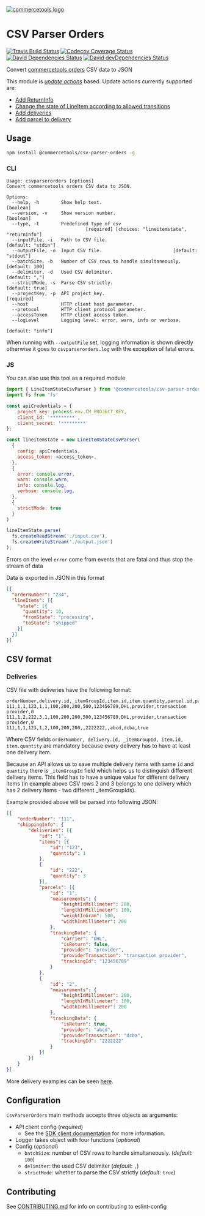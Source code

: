 [![commercetools logo][commercetools-icon]][commercetools]

# CSV Parser Orders
[![Travis Build Status][travis-icon]][travis]
[![Codecov Coverage Status][codecov-icon]][codecov]
[![David Dependencies Status][david-icon]][david]
[![David devDependencies Status][david-dev-icon]][david-dev]

Convert [commercetools orders](http://dev.commercetools.com/http-api-projects-orders.html) CSV data to JSON

This module is [_update actions_](http://dev.commercetools.com/http-api-projects-orders.html#update-actions) based.
Update actions currently supported are:
- [Add ReturnInfo](http://dev.commercetools.com/http-api-projects-orders.html#add-returninfo)
- [Change the state of LineItem according to allowed transitions](http://dev.commercetools.com/http-api-projects-orders.html#change-the-state-of-lineitem-according-to-allowed-transitions)
- [Add deliveries](https://dev.commercetools.com/http-api-projects-orders.html#add-delivery)
- [Add parcel to delivery](https://dev.commercetools.com/http-api-projects-orders.html#add-parcel)

## Usage

```bash
npm install @commercetools/csv-parser-orders -g
```

### CLI
```
Usage: csvparserorders [options]
Convert commercetools orders CSV data to JSON.

Options:
  --help, -h        Show help text.                                    [boolean]
  --version, -v     Show version number.                               [boolean]
  --type, -t        Predefined type of csv
                             [required] [choices: "lineitemstate", "returninfo"]
  --inputFile, -i   Path to CSV file.                         [default: "stdin"]
  --outputFile, -o  Input CSV file.                          [default: "stdout"]
  --batchSize, -b   Number of CSV rows to handle simultaneously.  [default: 100]
  --delimiter, -d   Used CSV delimiter.                           [default: ","]
  --strictMode, -s  Parse CSV strictly.                          [default: true]
  --projectKey, -p  API project key.                                  [required]
  --host            HTTP client host parameter.
  --protocol        HTTP client protocol parameter.
  --accessToken     HTTP client access token.
  --logLevel        Logging level: error, warn, info or verbose.
                                                               [default: "info"]
```
When running with `--outputFile` set, logging information is shown directly otherwise it goes to `csvparserorders.log` with the exception of fatal errors.

### JS
You can also use this tool as a required module

```js
import { LineItemStateCsvParser } from '@commercetools/csv-parser-orders'
import fs from 'fs'

const apiCredentials = {
    project_key: process.env.CM_PROJECT_KEY,
    client_id: '*********',
    client_secret: '*********'
};

const lineitemstate = new LineItemStateCsvParser(
  {
    config: apiCredentials,
    access_token: <access_token>,
  },
  {
    error: console.error,
    warn: console.warn,
    info: console.log,
    verbose: console.log,
  },
  {
    strictMode: true
  }
)

lineItemState.parse(
  fs.createReadStream('./input.csv'),
  fs.createWriteStream('./output.json')
);
```

Errors on the level `error` come from events that are fatal and thus stop the stream of data

Data is exported in JSON in this format

```json
[{
  "orderNumber": "234",
  "lineItems": [{
    "state": [{
      "quantity": 10,
      "fromState": "processing",
      "toState": "shipped"
    }]
  }]
}]
```

## CSV format

### Deliveries
CSV file with deliveries have the following format:
```csv
orderNumber,delivery.id,_itemGroupId,item.id,item.quantity,parcel.id,parcel.length,parcel.height,parcel.width,parcel.weight,parcel.trackingId,parcel.carrier,parcel.provider,parcel.providerTransaction,parcel.isReturn
111,1,1,123,1,1,100,200,200,500,123456789,DHL,provider,transaction provider,0
111,1,2,222,3,1,100,200,200,500,123456789,DHL,provider,transaction provider,0
111,1,1,123,1,2,100,200,200,,2222222,,abcd,dcba,true
```
Where CSV fields `orderNumber, delivery.id, _itemGroupId, item.id, item.quantity` are mandatory because every delivery has to have at least one delivery item.

Because an API allows us to save multiple delivery items with same `id` and `quantity` there is `_itemGroupId` field which helps us to distinguish different delivery items. This field has to have a unique value for different delivery items (in example above CSV rows 2 and 3 belongs to one delivery which has 2 delivery items - two different _itemGroupIds).

Example provided above will be parsed into following JSON:
```json
[{
    "orderNumber": "111",
    "shippingInfo": {
        "deliveries": [{
            "id": "1",
            "items": [{
                "id": "123",
                "quantity": 1
            },
            {
                "id": "222",
                "quantity": 3
            }],
            "parcels": [{
                "id": "1",
                "measurements": {
                    "heightInMillimeter": 200,
                    "lengthInMillimeter": 100,
                    "weightInGram": 500,
                    "widthInMillimeter": 200
                },
                "trackingData": {
                    "carrier": "DHL",
                    "isReturn": false,
                    "provider": "provider",
                    "providerTransaction": "transaction provider",
                    "trackingId": "123456789"
                }
            },
            {
                "id": "2",
                "measurements": {
                    "heightInMillimeter": 200,
                    "lengthInMillimeter": 100,
                    "widthInMillimeter": 200
                },
                "trackingData": {
                    "isReturn": true,
                    "provider": "abcd",
                    "providerTransaction": "dcba",
                    "trackingId": "2222222"
                }
            }]
        }]
    }
}]
```

More delivery examples can be seen [here](test/helpers/deliveries).

## Configuration
`CsvParserOrders` main methods accepts three objects as arguments:
- API client config (_required_)
  - See the [SDK client documentation](http://sphereio.github.io/sphere-node-sdk/classes/SphereClient.html) for more information.
- Logger takes object with four functions (_optional_)
- Config (_optional_)
  - `batchSize`: number of CSV rows to handle simultaneously. (_default_: `100`)
  - `delimiter`: the used CSV delimiter (_default_: `,`)
  - `strictMode`: whether to parse the CSV strictly (_default_: `true`)

## Contributing
See [CONTRIBUTING.md](CONTRIBUTING.md) for info on contributing to eslint-config

[commercetools]: https://commercetools.com/
[commercetools-icon]: https://cdn.rawgit.com/commercetools/press-kit/master/PNG/72DPI/CT%20logo%20horizontal%20RGB%2072dpi.png
[travis]: https://travis-ci.org/commercetools/csv-parser-orders
[travis-icon]: https://img.shields.io/travis/commercetools/csv-parser-orders/master.svg?style=flat-square
[codecov]: https://codecov.io/gh/commercetools/csv-parser-orders
[codecov-icon]: https://img.shields.io/codecov/c/github/commercetools/csv-parser-orders.svg?style=flat-square
[david]: https://david-dm.org/commercetools/csv-parser-orders
[david-icon]: https://img.shields.io/david/commercetools/csv-parser-orders.svg?style=flat-square
[david-dev]: https://david-dm.org/commercetools/csv-parser-orders?type=dev
[david-dev-icon]: https://img.shields.io/david/dev/commercetools/csv-parser-orders.svg?style=flat-square
